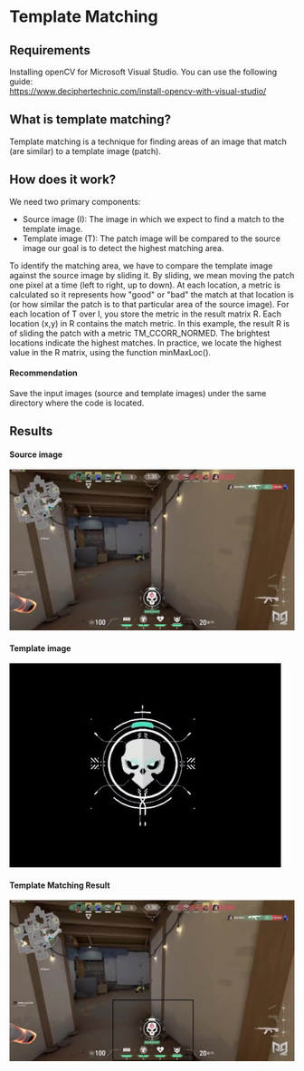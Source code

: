 # Template Matching

## Requirements
Installing openCV for Microsoft Visual Studio. You can use the following guide: \
https://www.deciphertechnic.com/install-opencv-with-visual-studio/


## What is template matching?
Template matching is a technique for finding areas of an image that match (are similar) to a template image (patch).


## How does it work?
We need two primary components:
- Source image (I): The image in which we expect to find a match to the template image.
- Template image (T): The patch image will be compared to the source image our goal is to detect the highest matching area.

To identify the matching area, we have to compare the template image against the source image by sliding it. By sliding, we mean moving the patch one pixel at a time (left to right, up to down). At each location, a metric is calculated so it represents how "good" or "bad" the match at that location is (or how similar the patch is to that particular area of the source image).
For each location of T over I, you store the metric in the result matrix R. Each location (x,y) in R contains the match metric. In this example, the result R is of sliding the patch with a metric TM_CCORR_NORMED. The brightest locations indicate the highest matches. In practice, we locate the highest value in the R matrix, using the function minMaxLoc().

#### Recommendation
Save the input images (source and template images) under the same directory where the code is located.


## Results
#### Source image
![alt text](https://github.com/bariarviv/Template-Matching/blob/master/sorce_image.jpg?raw=true "input")

#### Template image
![alt text](https://github.com/bariarviv/Template-Matching/blob/master/template_image.jpg?raw=true "input")

#### Template Matching Result
![alt text](https://github.com/bariarviv/Template-Matching/blob/master/result_image.jpg?raw=true "input")
